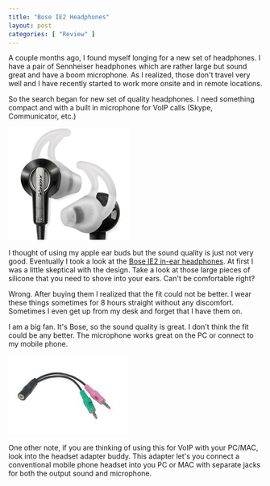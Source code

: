 ```yaml
---
title: "Bose IE2 Headphones"
layout: post
categories: [ "Review" ]
---
```


A couple months ago, I found myself longing for a new set of headphones. I have a pair of Sennheiser headphones which are rather large but sound great and have a boom microphone. As I realized, those don't travel very well and I have recently started to work more onsite and in remote locations.

So the search began for new set of quality headphones. I need something compact and with a built in microphone for VoIP calls (Skype, Communicator, etc.)

![](/images/bose1.png)

I thought of using my apple ear buds but the sound quality is just not very good. Eventually I took a look at the [Bose IE2 in-ear headphones](http://www.amazon.com/Bose-326223-0030-Bose%C2%AEMIE2i-mobile-headset/dp/B0043WCH66/ref=pd_cp_e_1). At first I was a little skeptical with the design. Take a look at those large pieces of silicone that you need to shove into your ears. Can't be comfortable right?

Wrong. After buying them I realized that the fit could not be better. I wear these things sometimes for 8 hours straight without any discomfort. Sometimes I even get up from my desk and forget that I have them on.

I am a big fan. It's Bose, so the sound quality is great. I don't think the fit could be any better. The microphone works great on the PC or connect to my mobile phone.

![](/images/bose2.png)

One other note, if you are thinking of using this for VoIP with your PC/MAC, look into the headset adapter buddy. This adapter let's you connect a conventional mobile phone headset into you PC or MAC with separate jacks for both the output sound and microphone.
